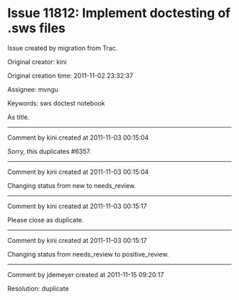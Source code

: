 # Issue 11812: Implement doctesting of .sws files

Issue created by migration from Trac.

Original creator: kini

Original creation time: 2011-11-02 23:32:37

Assignee: mvngu

Keywords: sws doctest notebook

As title.


---

Comment by kini created at 2011-11-03 00:15:04

Sorry, this duplicates #6357.


---

Comment by kini created at 2011-11-03 00:15:04

Changing status from new to needs_review.


---

Comment by kini created at 2011-11-03 00:15:17

Please close as duplicate.


---

Comment by kini created at 2011-11-03 00:15:17

Changing status from needs_review to positive_review.


---

Comment by jdemeyer created at 2011-11-15 09:20:17

Resolution: duplicate
